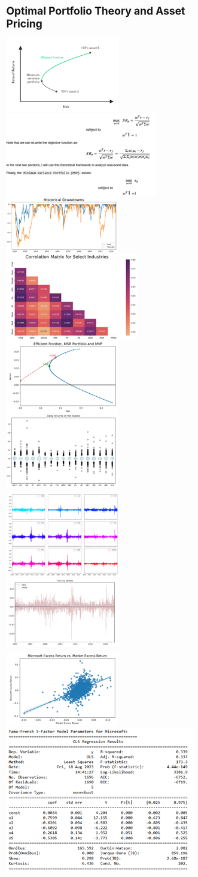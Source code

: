 # Optimal Portfolio Theory and Asset Pricing


<img src="https://github.com/MohsenM-Git/Asset_pricing/blob/main/ef.png" width="300"/> <img src="https://github.com/MohsenM-Git/Asset_pricing/blob/main/pr.png" width="400"/> 
<img src="https://github.com/MohsenM-Git/Asset_pricing/blob/main/dd.png" width="300"/> <img src="https://github.com/MohsenM-Git/Asset_pricing/blob/main/crr.png" width="350"/> 
<img src="https://github.com/MohsenM-Git/Asset_pricing/blob/main/msr.png" width="300"/> <img src="https://github.com/MohsenM-Git/Asset_pricing/blob/main/bp.png" width="300"/>  

<img src="https://github.com/MohsenM-Git/Asset_pricing/blob/main/rets.png" width="300"/> <img src="https://github.com/MohsenM-Git/Asset_pricing/blob/main/tb-sp500.png" width="300"/>

<img src="https://github.com/MohsenM-Git/Asset_pricing/blob/main/reg-1.png" width="300"/> 


<img src="https://github.com/MohsenM-Git/Asset_pricing/blob/main/reg-2.png" width="500"/>
